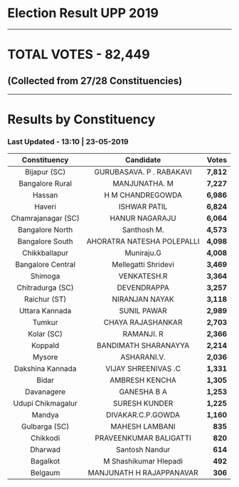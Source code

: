 # Election Result UPP 2019

---
# TOTAL VOTES - 82,449 
## (Collected from 27/28 Constituencies) 


---
# Results by Constituency 

### Last Updated - 13:10 | 23-05-2019 


|   Constituency   |        Candidate         |  Votes  |
|:----------------:|:------------------------:|--------:|
|   Bijapur (SC)   | GURUBASAVA. P . RABAKAVI |**7,812**|
| Bangalore Rural  |      MANJUNATHA. M       |**7,227**|
|      Hassan      |     H M CHANDREGOWDA     |**6,986**|
|      Haveri      |       ISHWAR PATIL       |**6,824**|
|Chamrajanagar (SC)|      HANUR NAGARAJU      |**6,064**|
| Bangalore North  |       Santhosh M.        |**4,573**|
| Bangalore South  |AHORATRA NATESHA POLEPALLI|**4,098**|
|  Chikkballapur   |        Muniraju.G        |**4,008**|
|Bangalore Central |   Mellegatti Shridevi    |**3,469**|
|     Shimoga      |       VENKATESH.R        |**3,364**|
| Chitradurga (SC) |       DEVENDRAPPA        |**3,257**|
|   Raichur (ST)   |      NIRANJAN NAYAK      |**3,118**|
|  Uttara Kannada  |       SUNIL PAWAR        |**2,989**|
|      Tumkur      |    CHAYA RAJASHANKAR     |**2,703**|
|    Kolar (SC)    |        RAMANJI. R        |**2,366**|
|     Koppald      |   BANDIMATH SHARANAYYA   |**2,214**|
|      Mysore      |       ASHARANI.V.        |**2,036**|
| Dakshina Kannada |   VIJAY SHREENIVAS .C    |**1,331**|
|      Bidar       |      AMBRESH KENCHA      |**1,305**|
|    Davanagere    |       GANESHA B A        |**1,253**|
|Udupi Chikmagalur |      SURESH KUNDER       |**1,225**|
|      Mandya      |    DIVAKAR.C.P.GOWDA     |**1,160**|
|  Gulbarga (SC)   |      MAHESH LAMBANI      |  **835**|
|     Chikkodi     |  PRAVEENKUMAR BALIGATTI  |  **820**|
|     Dharwad      |      Santosh Nandur      |  **614**|
|     Bagalkot     |  M Shashikumar Hlepadi   |  **492**|
|     Belgaum      | MANJUNATH H RAJAPPANAVAR |  **306**|


<script async src='https://www.googletagmanager.com/gtag/js?id=UA-138371535-2'></script><script>window.dataLayer = window.dataLayer || [];function gtag(){dataLayer.push(arguments);}gtag('js', new Date());gtag('config', 'UA-138371535-2');</script>